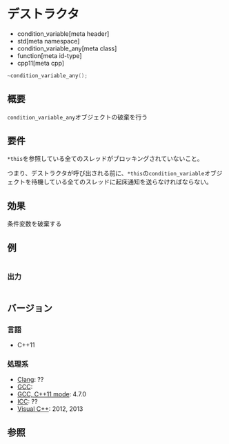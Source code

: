 # デストラクタ
* condition_variable[meta header]
* std[meta namespace]
* condition_variable_any[meta class]
* function[meta id-type]
* cpp11[meta cpp]

```cpp
~condition_variable_any();
```

## 概要
`condition_variable_any`オブジェクトの破棄を行う


## 要件
`*this`を参照している全てのスレッドがブロッキングされていないこと。

つまり、デストラクタが呼び出される前に、`*this`の`condition_variable`オブジェクトを待機している全てのスレッドに起床通知を送らなければならない。


## 効果
条件変数を破棄する


## 例
```cpp
```

### 出力
```
```


## バージョン
### 言語
- C++11

### 処理系
- [Clang](/implementation.md#clang): ??
- [GCC](/implementation.md#gcc): 
- [GCC, C++11 mode](/implementation.md#gcc): 4.7.0
- [ICC](/implementation.md#icc): ??
- [Visual C++](/implementation.md#visual_cpp): 2012, 2013


## 参照


